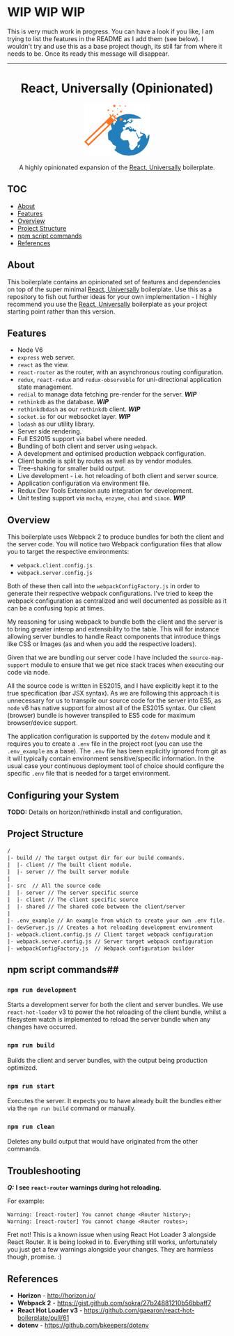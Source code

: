 # WIP WIP WIP

This is very much work in progress.  You can have a look if you like, I am trying to list the features in the README as I add them (see below).  I wouldn't try and use this as a base project though, its still far from where it needs to be.  Once its ready this message will disappear.

---

<p align='center'>
  <h1 align='center'>React, Universally (Opinionated)</h1>
  <p align='center'><img width='150' src='https://raw.githubusercontent.com/ctrlplusb/assets/master/logos/react-universally.png' /></p>
  <p align='center'>A highly opinionated expansion of the <a href="https://github.com/ctrlplusb/react-universally">React, Universally</a> boilerplate.</p>
</p>

## TOC

 - [About](https://github.com/ctrlplusb/react-universally#about)
 - [Features](https://github.com/ctrlplusb/react-universally#features)
 - [Overview](https://github.com/ctrlplusb/react-universally#overview)
 - [Project Structure](https://github.com/ctrlplusb/react-universally#project-structure)
 - [npm script commands](https://github.com/ctrlplusb/react-universally#npm-script-commands)
 - [References](https://github.com/ctrlplusb/react-universally#references)

## About

This boilerplate contains an opinionated set of features and dependencies on top of the super minimal [React, Universally](https://github.com/ctrlplusb/react-universally) boilerplate.  Use this as a repository to fish out further ideas for your own implementation - I highly recommend you use the [React, Universally](https://github.com/ctrlplusb/react-universally) boilerplate as your project starting point rather than this version.

## Features

  - Node V6
  - `express` web server.
  - `react` as the view.
  - `react-router` as the router, with an asynchronous routing configuration.
  - `redux`, `react-redux` and `redux-observable` for uni-directional application state management.
  - `redial` to manage data fetching pre-render for the server. ___WIP___
  - `rethinkdb` as the database. ___WIP___
  - `rethinkdbdash` as our `rethinkdb` client. ___WIP___
  - `socket.io` for our websocket layer. ___WIP___
  - `lodash` as our utility library.
  - Server side rendering.
  - Full ES2015 support via babel where needed.
  - Bundling of both client and server using `webpack`.
  - A development and optimised production webpack configuration.
  - Client bundle is split by routes as well as by vendor modules.
  - Tree-shaking for smaller build output. 
  - Live development - i.e. hot reloading of both client and server source.
  - Application configuration via environment file.
  - Redux Dev Tools Extension auto integration for development.
  - Unit testing support via `mocha`, `enzyme`, `chai` and `sinon`. ___WIP___

## Overview

This boilerplate uses Webpack 2 to produce bundles for both the client and the
server code.  You will notice two Webpack configuration files that allow you to target the respective environments:

   - `webpack.client.config.js`
   - `webpack.server.config.js`

Both of these then call into the `webpackConfigFactory.js` in order to generate their respective webpack configurations.  I've tried to keep the webpack configuration as centralized and well documented as possible as it can be a confusing topic at times.

My reasoning for using webpack to bundle both the client and the server is to bring greater interop and extensibility to the table.  This will for instance allowing server bundles to handle React components that introduce things like CSS or Images (as and when you add the respective loaders).

Given that we are bundling our server code I have included the `source-map-support` module to ensure that we get nice stack traces when executing our code via node.

All the source code is written in ES2015, and I have explicitly kept it to the true specification (bar JSX syntax).  As we are following this approach it is unnecessary for us to transpile our source code for the server into ES5, as `node` v6 has native support for almost all of the ES2015 syntax.  Our client (browser) bundle is however transpiled to ES5 code for maximum browser/device support.

The application configuration is supported by the `dotenv` module and it requires you to create a `.env` file in the project root (you can use the `.env_example` as a base).  The `.env` file has been explicitly ignored from git as it will typically contain environment sensitive/specific information.  In the usual case your continuous deployment tool of choice should configure the specific `.env` file that is needed for a target environment.

## Configuring your System

__TODO:__ Details on horizon/rethinkdb install and configuration.

## Project Structure

```
/
|- build // The target output dir for our build commands.
|  |- client // The built client module.
|  |- server // The built server module
|
|- src  // All the source code
|  |- server // The server specific source
|  |- client // The client specific source
|  |- shared // The shared code between the client/server
|
|- .env_example // An example from which to create your own .env file.  
|- devServer.js // Creates a hot reloading development environment
|- webpack.client.config.js // Client target webpack configuration
|- webpack.server.config.js // Server target webpack configuration
|- webpackConfigFactory.js  // Webpack configuration builder
```  

## npm script commands##

### `npm run development`

Starts a development server for both the client and server bundles.  We use `react-hot-loader` v3 to power the hot reloading of the client bundle, whilst a filesystem watch is implemented to reload the server bundle when any changes have occurred.

### `npm run build`

Builds the client and server bundles, with the output being production optimized.

### `npm run start`

Executes the server.  It expects you to have already built the bundles either via the `npm run build` command or manually.

### `npm run clean`

Deletes any build output that would have originated from the other commands.

## Troubleshooting ##

___Q:___ __I see `react-router` warnings during hot reloading.__

For example:

```
Warning: [react-router] You cannot change <Router history>;
Warning: [react-router] You cannot change <Router routes>;
``` 

Fret not! This is a known issue when using React Hot Loader 3 alongside React Router.  It is being looked in to.  Everything still works, unfortunately you just get a few warnings alongside your changes.  They are harmless though, promise. :)

## References ##

  - __Horizon__ - http://horizon.io/
  - __Webpack 2__ - https://gist.github.com/sokra/27b24881210b56bbaff7
  - __React Hot Loader v3__ - https://github.com/gaearon/react-hot-boilerplate/pull/61
  - __dotenv__ - https://github.com/bkeepers/dotenv
